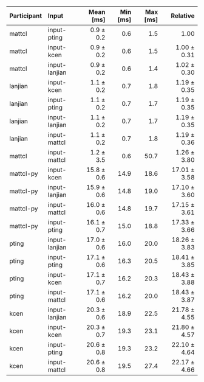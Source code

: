 | Participant | Input | Mean [ms] | Min [ms] | Max [ms] | Relative |
|:---|:---|---:|---:|---:|---:|
| mattcl | input-pting | 0.9 ± 0.2 | 0.6 | 1.5 | 1.00 |
| mattcl | input-kcen | 0.9 ± 0.2 | 0.6 | 1.5 | 1.00 ± 0.31 |
| mattcl | input-lanjian | 0.9 ± 0.2 | 0.6 | 1.4 | 1.02 ± 0.30 |
| lanjian | input-kcen | 1.1 ± 0.2 | 0.7 | 1.8 | 1.19 ± 0.35 |
| lanjian | input-pting | 1.1 ± 0.2 | 0.7 | 1.7 | 1.19 ± 0.35 |
| lanjian | input-lanjian | 1.1 ± 0.2 | 0.7 | 1.7 | 1.19 ± 0.35 |
| lanjian | input-mattcl | 1.1 ± 0.2 | 0.7 | 1.8 | 1.19 ± 0.36 |
| mattcl | input-mattcl | 1.2 ± 3.5 | 0.6 | 50.7 | 1.26 ± 3.80 |
| mattcl-py | input-kcen | 15.8 ± 0.6 | 14.9 | 18.6 | 17.01 ± 3.58 |
| mattcl-py | input-lanjian | 15.9 ± 0.6 | 14.8 | 19.0 | 17.10 ± 3.60 |
| mattcl-py | input-mattcl | 16.0 ± 0.6 | 14.8 | 19.7 | 17.15 ± 3.61 |
| mattcl-py | input-pting | 16.1 ± 0.7 | 15.0 | 18.8 | 17.33 ± 3.66 |
| pting | input-lanjian | 17.0 ± 0.6 | 16.0 | 20.0 | 18.26 ± 3.83 |
| pting | input-pting | 17.1 ± 0.6 | 16.3 | 20.5 | 18.41 ± 3.85 |
| pting | input-kcen | 17.1 ± 0.7 | 16.2 | 20.3 | 18.43 ± 3.88 |
| pting | input-mattcl | 17.1 ± 0.6 | 16.2 | 20.0 | 18.43 ± 3.87 |
| kcen | input-lanjian | 20.3 ± 0.6 | 18.9 | 22.5 | 21.78 ± 4.55 |
| kcen | input-kcen | 20.3 ± 0.7 | 19.3 | 23.1 | 21.80 ± 4.57 |
| kcen | input-pting | 20.6 ± 0.8 | 19.3 | 23.2 | 22.10 ± 4.64 |
| kcen | input-mattcl | 20.6 ± 0.8 | 19.5 | 27.4 | 22.17 ± 4.66 |
